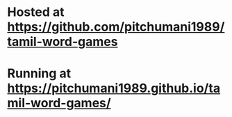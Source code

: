 # Hosted at https://github.com/pitchumani1989/tamil-word-games
# Running at https://pitchumani1989.github.io/tamil-word-games/